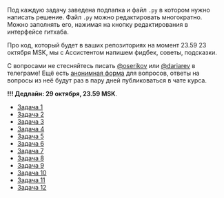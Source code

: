 Под каждую задачу заведена подпапка и файл `.py` в котором нужно написать решение. Файл `.py` можно редактировать многократно. Можно заполнять его, нажимая на кнопку редактирования в интерфейсе гитхаба.

Про код, который будет в ваших репозиториях на момент 23.59 23 октября MSK, мы с Ассистентом напишем фидбек, советы, подсказки. 

С вопросами не стесняйтесь писать [@oserikov](https://t.me/oserikov) или [@dariarev](https://t.me/dariarev) в телеграме! Ещё есть [анонимная форма](https://forms.gle/11w5bn2gtLLiVQzA6) для вопросов, ответы на вопросы из неё будут раз в пару дней публиковаться в чате курса.

**!!! Дедлайн: 29 октября, 23.59 MSK**. 


* [Задача 1](task_1)
* [Задача 2](task_2)
* [Задача 3](task_3)
* [Задача 4](task_4)
* [Задача 5](task_5)
* [Задача 6](task_6)
* [Задача 7](task_7)
* [Задача 8](task_8)
* [Задача 9](task_9)
* [Задача 10](task_10)
* [Задача 11](task_11)
* [Задача 12](task_12)

